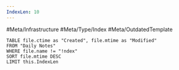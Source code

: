 ```yaml
---
IndexLen: 10
---
```

#Meta/Infrastructure #Meta/Type/Index  #Meta/OutdatedTemplate 
```dataview
TABLE file.ctime as "Created", file.mtime as "Modified" 
FROM "Daily Notes"
WHERE file.name != "!ndex"
SORT file.mtime DESC
LIMIT this.IndexLen
```
